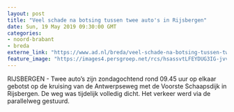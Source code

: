 ```yaml
---
layout: post
title: "Veel schade na botsing tussen twee auto's in Rijsbergen"
date: Sun, 19 May 2019 09:30:00 GMT
categories: 
- noord-brabant 
- breda 
externe_link: "https://www.ad.nl/breda/veel-schade-na-botsing-tussen-twee-auto-s-in-rijsbergen~a5b5fccf/"
feature_image: "https://images4.persgroep.net/rcs/hsassvtLFEYDUG3IG-jvvj-jGTo/diocontent/148740775/_fitwidth/400/?appId=21791a8992982cd8da851550a453bd7f&quality=0.7"
---
```


RIJSBERGEN - Twee auto’s zijn zondagochtend rond 09.45 uur op elkaar gebotst op de kruising van de Antwerpseweg met de Voorste Schaapsdijk in Rijsbergen. De weg was tijdelijk volledig dicht. Het verkeer werd via de parallelweg gestuurd.
